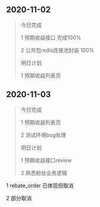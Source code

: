 ## 2020-11-02

> 今日完成
>
> 1  预期收益接口 完成100%
>
> 2 公共包redis连接池封装 100%
>
> 明日计划
>
> 1 预期收益列表页

## 2020-11-03

> 今日完成
>
> 1 预期收益列表页
>
> 2 测试环境bug处理
>
> 明日计划
>
> 1 预期收益接口review
>
> 2 熟悉粉丝业务逻辑



1  rebate\_order 已体现但取消

2 部分取消



